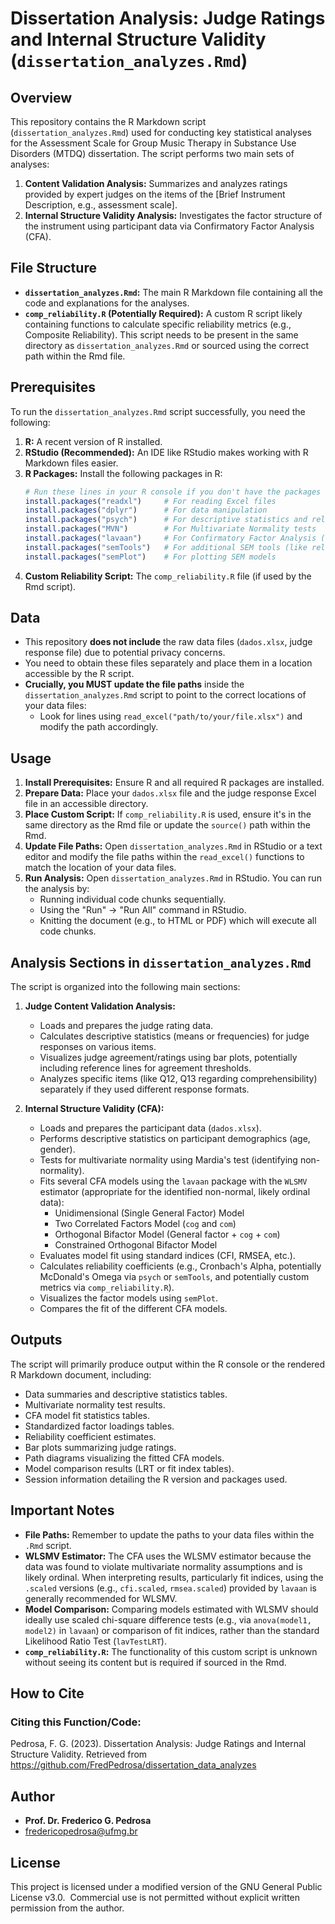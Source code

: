 # Dissertation Analysis: Judge Ratings and Internal Structure Validity (`dissertation_analyzes.Rmd`)

## Overview

This repository contains the R Markdown script (`dissertation_analyzes.Rmd`) used for conducting key statistical analyses for the Assessment Scale for Group Music Therapy in Substance Use Disorders (MTDQ) dissertation. The script performs two main sets of analyses:

1.  **Content Validation Analysis:** Summarizes and analyzes ratings provided by expert judges on the items of the [Brief Instrument Description, e.g., assessment scale].
2.  **Internal Structure Validity Analysis:** Investigates the factor structure of the instrument using participant data via Confirmatory Factor Analysis (CFA).

## File Structure

*   **`dissertation_analyzes.Rmd`:** The main R Markdown file containing all the code and explanations for the analyses.
*   **`comp_reliability.R` (Potentially Required):** A custom R script likely containing functions to calculate specific reliability metrics (e.g., Composite Reliability). This script needs to be present in the same directory as `dissertation_analyzes.Rmd` or sourced using the correct path within the Rmd file.

## Prerequisites

To run the `dissertation_analyzes.Rmd` script successfully, you need the following:

1.  **R:** A recent version of R installed.
2.  **RStudio (Recommended):** An IDE like RStudio makes working with R Markdown files easier.
3.  **R Packages:** Install the following packages in R:
    ```R
    # Run these lines in your R console if you don't have the packages installed
    install.packages("readxl")     # For reading Excel files
    install.packages("dplyr")      # For data manipulation
    install.packages("psych")      # For descriptive statistics and reliability
    install.packages("MVN")        # For Multivariate Normality tests
    install.packages("lavaan")     # For Confirmatory Factor Analysis (CFA)
    install.packages("semTools")   # For additional SEM tools (like reliability)
    install.packages("semPlot")    # For plotting SEM models
    ```
5.  **Custom Reliability Script:** The `comp_reliability.R` file (if used by the Rmd script).

## Data

*   This repository **does not include** the raw data files (`dados.xlsx`, judge response file) due to potential privacy concerns.
*   You need to obtain these files separately and place them in a location accessible by the R script.
*   **Crucially, you MUST update the file paths** inside the `dissertation_analyzes.Rmd` script to point to the correct locations of your data files:
    *   Look for lines using `read_excel("path/to/your/file.xlsx")` and modify the path accordingly.

## Usage

1.  **Install Prerequisites:** Ensure R and all required R packages are installed.
2.  **Prepare Data:** Place your `dados.xlsx` file and the judge response Excel file in an accessible directory.
3.  **Place Custom Script:** If `comp_reliability.R` is used, ensure it's in the same directory as the Rmd file or update the `source()` path within the Rmd.
4.  **Update File Paths:** Open `dissertation_analyzes.Rmd` in RStudio or a text editor and modify the file paths within the `read_excel()` functions to match the location of your data files.
5.  **Run Analysis:** Open `dissertation_analyzes.Rmd` in RStudio. You can run the analysis by:
    *   Running individual code chunks sequentially.
    *   Using the "Run" -> "Run All" command in RStudio.
    *   Knitting the document (e.g., to HTML or PDF) which will execute all code chunks.

## Analysis Sections in `dissertation_analyzes.Rmd`

The script is organized into the following main sections:

1.  **Judge Content Validation Analysis:**
    *   Loads and prepares the judge rating data.
    *   Calculates descriptive statistics (means or frequencies) for judge responses on various items.
    *   Visualizes judge agreement/ratings using bar plots, potentially including reference lines for agreement thresholds.
    *   Analyzes specific items (like Q12, Q13 regarding comprehensibility) separately if they used different response formats.

2.  **Internal Structure Validity (CFA):**
    *   Loads and prepares the participant data (`dados.xlsx`).
    *   Performs descriptive statistics on participant demographics (age, gender).
    *   Tests for multivariate normality using Mardia's test (identifying non-normality).
    *   Fits several CFA models using the `lavaan` package with the `WLSMV` estimator (appropriate for the identified non-normal, likely ordinal data):
        *   Unidimensional (Single General Factor) Model
        *   Two Correlated Factors Model (`cog` and `com`)
        *   Orthogonal Bifactor Model (General factor + `cog` + `com`)
        *   Constrained Orthogonal Bifactor Model
    *   Evaluates model fit using standard indices (CFI, RMSEA, etc.).
    *   Calculates reliability coefficients (e.g., Cronbach's Alpha, potentially McDonald's Omega via `psych` or `semTools`, and potentially custom metrics via `comp_reliability.R`).
    *   Visualizes the factor models using `semPlot`.
    *   Compares the fit of the different CFA models.

## Outputs

The script will primarily produce output within the R console or the rendered R Markdown document, including:

*   Data summaries and descriptive statistics tables.
*   Multivariate normality test results.
*   CFA model fit statistics tables.
*   Standardized factor loadings tables.
*   Reliability coefficient estimates.
*   Bar plots summarizing judge ratings.
*   Path diagrams visualizing the fitted CFA models.
*   Model comparison results (LRT or fit index tables).
*   Session information detailing the R version and packages used.

## Important Notes

*   **File Paths:** Remember to update the paths to your data files within the `.Rmd` script.
*   **WLSMV Estimator:** The CFA uses the WLSMV estimator because the data was found to violate multivariate normality assumptions and is likely ordinal. When interpreting results, particularly fit indices, using the `.scaled` versions (e.g., `cfi.scaled`, `rmsea.scaled`) provided by `lavaan` is generally recommended for WLSMV.
*   **Model Comparison:** Comparing models estimated with WLSMV should ideally use scaled chi-square difference tests (e.g., via `anova(model1, model2)` in `lavaan`) or comparison of fit indices, rather than the standard Likelihood Ratio Test (`lavTestLRT`).
*   **`comp_reliability.R`:** The functionality of this custom script is unknown without seeing its content but is required if sourced in the Rmd.

## How to Cite

### Citing this Function/Code:
Pedrosa, F. G. (2023). Dissertation Analysis: Judge Ratings and Internal Structure Validity. Retrieved from https://github.com/FredPedrosa/dissertation_data_analyzes

## Author

*   **Prof. Dr. Frederico G. Pedrosa**
*   fredericopedrosa@ufmg.br

## License

This project is licensed under a modified version of the GNU General Public License v3.0.  
Commercial use is not permitted without explicit written permission from the author.
